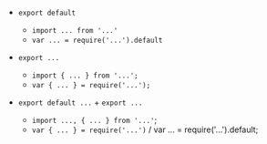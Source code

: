 - `export default`

    - `import ... from '...'`
    - `var ... = require('...').default`

- `export ...`

    - `import { ... } from '...';`
    - `var { ... } = require('...');`

- `export default ...` + `export ...`

    - `import ..., { ... } from '...'`;
    - `var { ... } = require('...')` / var ... = require('...').default;
